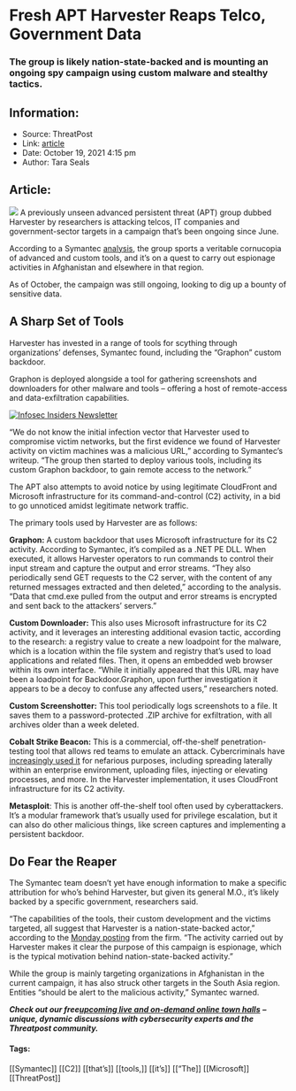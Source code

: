 # Fresh APT Harvester Reaps Telco, Government Data
### The group is likely nation-state-backed and is mounting an ongoing spy campaign using custom malware and stealthy tactics.

## Information:
+ Source: ThreatPost
+ Link: [article](https://kasperskycontenthub.com/threatpost-global/?p=175585)
+ Date: October 19, 2021  4:15 pm
+ Author: Tara Seals


## Article:
![](https://media.threatpost.com/wp-content/uploads/sites/103/2021/10/19160326/harvest2-e1634673821762.jpg)
A previously unseen advanced persistent threat (APT) group dubbed Harvester by researchers is attacking telcos, IT companies and government-sector targets in a campaign that’s been ongoing since June.


According to a Symantec [analysis](https://symantec-enterprise-blogs.security.com/blogs/threat-intelligence/harvester-new-apt-attacks-asia), the group sports a veritable cornucopia of advanced and custom tools, and it’s on a quest to carry out espionage activities in Afghanistan and elsewhere in that region.


As of October, the campaign was still ongoing, looking to dig up a bounty of sensitive data.


**A Sharp Set of Tools**
------------------------


Harvester has invested in a range of tools for scything through organizations’ defenses, Symantec found, including the “Graphon” custom backdoor.


Graphon is deployed alongside a tool for gathering screenshots and downloaders for other malware and tools – offering a host of remote-access and data-exfiltration capabilities.


[![Infosec Insiders Newsletter](https://media.threatpost.com/wp-content/uploads/sites/103/2021/07/10165815/infosec_insiders_in_article_promo.png)](https://threatpost.com/infosec-insider-subscription-page/?utm_source=ART&utm_medium=ART&utm_campaign=InfosecInsiders_Newsletter_Promo/)


“We do not know the initial infection vector that Harvester used to compromise victim networks, but the first evidence we found of Harvester activity on victim machines was a malicious URL,” according to Symantec’s writeup. “The group then started to deploy various tools, including its custom Graphon backdoor, to gain remote access to the network.”


The APT also attempts to avoid notice by using legitimate CloudFront and Microsoft infrastructure for its command-and-control (C2) activity, in a bid to go unnoticed amidst legitimate network traffic.


The primary tools used by Harvester are as follows:


**Graphon:** A custom backdoor that uses Microsoft infrastructure for its C2 activity. According to Symantec, it’s compiled as a .NET PE DLL. When executed, it allows Harvester operators to run commands to control their input stream and capture the output and error streams. “They also periodically send GET requests to the C2 server, with the content of any returned messages extracted and then deleted,” according to the analysis. “Data that cmd.exe pulled from the output and error streams is encrypted and sent back to the attackers’ servers.”


**Custom Downloader:** This also uses Microsoft infrastructure for its C2 activity, and it leverages an interesting additional evasion tactic, according to the research: a registry value to create a new loadpoint for the malware, which is a location within the file system and registry that’s used to load applications and related files. Then, it opens an embedded web browser within its own interface. “While it initially appeared that this URL may have been a loadpoint for Backdoor.Graphon, upon further investigation it appears to be a decoy to confuse any affected users,” researchers noted.


**Custom Screenshotter:** This tool periodically logs screenshots to a file. It saves them to a password-protected .ZIP archive for exfiltration, with all archives older than a week deleted.


**Cobalt Strike Beacon:** This is a commercial, off-the-shelf penetration-testing tool that allows red teams to emulate an attack. Cybercriminals have [increasingly used it](https://threatpost.com/cobalt-strike-cybercrooks/167368/) for nefarious purposes, including spreading laterally within an enterprise environment, uploading files, injecting or elevating processes, and more. In the Harvester implementation, it uses CloudFront infrastructure for its C2 activity.


**Metasploit**: This is another off-the-shelf tool often used by cyberattackers. It’s a modular framework that’s usually used for privilege escalation, but it can also do other malicious things, like screen captures and implementing a persistent backdoor.


**Do Fear the Reaper**
----------------------


The Symantec team doesn’t yet have enough information to make a specific attribution for who’s behind Harvester, but given its general M.O., it’s likely backed by a specific government, researchers said.


“The capabilities of the tools, their custom development and the victims targeted, all suggest that Harvester is a nation-state-backed actor,” according to the [Monday posting](https://symantec-enterprise-blogs.security.com/blogs/threat-intelligence/harvester-new-apt-attacks-asia) from the firm. “The activity carried out by Harvester makes it clear the purpose of this campaign is espionage, which is the typical motivation behind nation-state-backed activity.”


While the group is mainly targeting organizations in Afghanistan in the current campaign, it has also struck other targets in the South Asia region. Entities “should be alert to the malicious activity,” Symantec warned.


***Check out our free***[***upcoming live and on-demand online town halls***](https://threatpost.com/category/webinars/) ***– unique, dynamic discussions with cybersecurity experts and the Threatpost community.***




#### Tags:
[[Symantec]] [[C2]] [[that’s]] [[tools,]] [[it’s]] [[“The]] [[Microsoft]] [[ThreatPost]]
